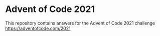 # Advent of Code 2021
This repository contains answers for the Advent of Code 2021 challenge https://adventofcode.com/2021